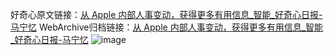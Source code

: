 好奇心原文链接：[从 Apple 内部人事变动，获得更多有用信息_智能_好奇心日报-马宁忆](https://www.qdaily.com/articles/590.html)
WebArchive归档链接：[从 Apple 内部人事变动，获得更多有用信息_智能_好奇心日报-马宁忆](http://web.archive.org/web/20170623023419/http://www.qdaily.com/articles/590.html)
![image](http://ww3.sinaimg.cn/large/007d5XDply1g3v43xy7kqj30u03sie81)
